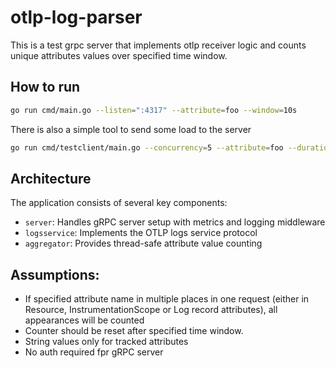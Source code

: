 # otlp-log-parser

This is a test grpc server that implements otlp receiver logic and counts unique attributes values over specified time window.

## How to run
```bash
go run cmd/main.go --listen=":4317" --attribute=foo --window=10s
```

There is also a simple tool to send some load to the server
```bash
go run cmd/testclient/main.go --concurrency=5 --attribute=foo --duration=30s
```

## Architecture
The application consists of several key components:
- `server`: Handles gRPC server setup with metrics and logging middleware
- `logsservice`: Implements the OTLP logs service protocol
- `aggregator`: Provides thread-safe attribute value counting

## Assumptions:
- If specified attribute name in multiple places in one request (either in Resource, InstrumentationScope or Log record attributes), all appearances will be counted
- Counter should be reset after specified time window.
- String values only for tracked attributes
- No auth required fpr gRPC server
